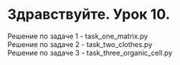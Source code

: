 # Здравствуйте. Урок 10.
Решение по задаче 1 - task_one_matrix.py<br>
Решение по задаче 2 - task_two_clothes.py<br>
Решение по задаче 3 - task_three_organic_cell.py<br>

